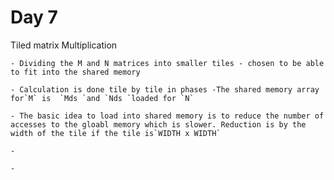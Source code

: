 # Day 7

Tiled matrix Multiplication

    - Dividing the M and N matrices into smaller tiles - chosen to be able to fit into the shared memory

    - Calculation is done tile by tile in phases -The shared memory array for`M` is  `Mds `and `Nds `loaded for `N`

    - The basic idea to load into shared memory is to reduce the number of accesses to the gloabl memory which is slower. Reduction is by the width of the tile if the tile is`WIDTH x WIDTH`

    -

    -
